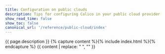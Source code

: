 ```yaml
---
title: Configuration on public clouds
description: Tips for configuring Calico in your public cloud provider.
show_read_time: false
show_toc: false
canonical_url: '/reference/public-cloud/index'
---
```

{{ page.description }}
{% capture content %}{% include index.html %}{% endcapture %}
{{ content | replace: "    ", "" }}
